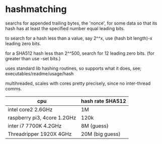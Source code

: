 # hashmatching
searchs for appended trailing bytes, the 'nonce', for some data so that its hash has at least the specified number equal leading bits.

to search for a hash less than a value, say 2^^x, use (hash bit length)-x leading zero bits.

for a SHA512 hash less than 2^^500, search for 12 leading zero bits. (for greater than use -set bits.)

uses standard lib hashing routines, so supports what it does, see; executables/readme/usage/hash

multihreaded, scales with cores pretty precisely, since no inter-thread comms.

|cpu|hash rate SHA512|
|-------------------|--------------------------|
|intel core2 2.6GHz | 1M|
|raspberry pi3, 4core 1.2GHz | 120k|
|inter i7 7700K  4.2GHz  |  8M (guess)|
|Threadripper 1920X 4GHz |  20M (big guess)|

